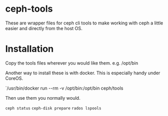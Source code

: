 ceph-tools
==========

These are wrapper files for ceph cli tools to make working with ceph a little
easier and directly from the host OS.

Installation
============

Copy the tools files wherever you would like them.  e.g. /opt/bin

Another way to install these is with docker.  This is especially handy under CoreOS.

`/usr/bin/docker run --rm -v /opt/bin:/opt/bin ceph/tools

Then use them you normally would.

`ceph status`
`ceph-disk prepare`
`rados lspools`
